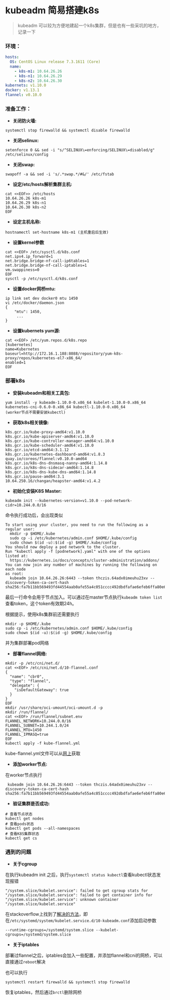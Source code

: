 # kubeadm 简易搭建k8s

> kubeadm 可以较为方便地建起一个k8s集群，但是也有一些采坑的地方，记录一下

### 环境：

```yml
hosts:
  OS: CentOS Linux release 7.3.1611 (Core)
  name:
    - k8s-m1: 10.64.26.26
    - k8s-n1: 10.64.26.29 
    - k8s-n2: 10.64.26.30
kubernets: v1.10.0
docker: v1.13.1
flannel: v0.10.0
```

### 准备工作：

- __关闭防火墙:__
```shell
systemctl stop firewalld && systemctl disable firewalld
```

- __关闭selinux:__
```shell
setenforce 0 && sed -i "s/^SELINUX\=enforcing/SELINUX\=disabled/g" /etc/selinux/config
```

- __关闭swap:__
```shell
swapoff -a && sed -i 's/.*swap.*/#&/' /etc/fstab
```

- __设定/etc/hosts解析集群主机:__
```shell
cat <<EOF>> /etc/hosts
10.64.26.26 k8s-m1
10.64.26.29 k8s-n1
10.64.26.30 k8s-n2
EOF
```

- __设定主机名称:__
```shell
hostnamectl set-hostname k8s-m1 (主机重启后生效)
```

- __设置kernel参数__
```shell
cat <<EOF> /etc/sysctl.d/k8s.conf
net.ipv4.ip_forward=1
net.bridge.bridge-nf-call-ip6tables=1
net.bridge.bridge-nf-call-iptables=1
vm.swappiness=0
EOF
sysctl -p /etc/sysctl.d/k8s.conf
```

- __设置docker网桥mtu:__
```shell
ip link set dev docker0 mtu 1450
vi /etc/docker/daemon.json
{
    "mtu": 1450,
     ...
}
```

- __设置kubernets yum源:__
```shell
cat <<EOF> /etc/yum.repos.d/k8s.repo
[kubernetes]
name=Kubernetes
baseurl=http://172.16.1.188:8088/repository/yum-k8s-proxy/repos/kubernetes-el7-x86_64/
enabled=1
EOF
```

### 部署k8s

- __安装kubeadm和相关工具包:__
```shell
yum install -y kubeadm-1.10.0-0.x86_64 kubelet-1.10.0-0.x86_64 kubernetes-cni-0.6.0-0.x86_64 kubectl-1.10.0-0.x86_64
(worker节点不需要安装kubectl)
```

- __获取k8s相关镜像:__
```shell
k8s.gcr.io/kube-proxy-amd64:v1.10.0
k8s.gcr.io/kube-apiserver-amd64:v1.10.0
k8s.gcr.io/kube-controller-manager-amd64:v1.10.0
k8s.gcr.io/kube-scheduler-amd64:v1.10.0
k8s.gcr.io/etcd-amd64:3.1.12
k8s.gcr.io/kubernetes-dashboard-amd64:v1.8.3
quay.io/coreos/flannel:v0.10.0-amd64
k8s.gcr.io/k8s-dns-dnsmasq-nanny-amd64:1.14.8
k8s.gcr.io/k8s-dns-sidecar-amd64:1.14.8
k8s.gcr.io/k8s-dns-kube-dns-amd64:1.14.8
k8s.gcr.io/pause-amd64:3.1
10.64.250.16/changan/heapster-amd64:v1.4.2
```

- __初始化安装K8S Master:__
```shell
kubeadm init --kubernetes-version=v1.10.0 --pod-network-cidr=10.244.0.0/16
```

命令执行成功后，会出现类似
```shell
To start using your cluster, you need to run the following as a regular user:
  mkdir -p $HOME/.kube
  sudo cp -i /etc/kubernetes/admin.conf $HOME/.kube/config
  sudo chown $(id -u):$(id -g) $HOME/.kube/config
You should now deploy a pod network to the cluster.
Run "kubectl apply -f [podnetwork].yaml" with one of the options listed at:
  https://kubernetes.io/docs/concepts/cluster-administration/addons/
You can now join any number of machines by running the following on each node
as root:
  kubeadm join 10.64.26.26:6443 --token thczis.64adx0imeuhu23xv --discovery-token-ca-cert-hash sha256:fa7b11bb569493fd44554aab0afe55a4c051cccc492dbdfafae6efeb6ffa80e6
```
最后一行命令会用于节点加入。可以通过在master节点执行`kubeadm token list`查看token，这个token有效期24h。

根据提示，使用k8s集群前还需要执行
```shell
mkdir -p $HOME/.kube
sudo cp -i /etc/kubernetes/admin.conf $HOME/.kube/config
sudo chown $(id -u):$(id -g) $HOME/.kube/config
```
并为集群部署pod网络

- __部署flannel网络:__
```shell
mkdir -p /etc/cni/net.d/
cat <<EOF> /etc/cni/net.d/10-flannel.conf
{
  "name": "cbr0",
  "type": "flannel",
  "delegate": {
    "isDefaultGateway": true
  }
}
EOF
mkdir /usr/share/oci-umount/oci-umount.d -p
mkdir /run/flannel/
cat <<EOF> /run/flannel/subnet.env
FLANNEL_NETWORK=10.244.0.0/16
FLANNEL_SUBNET=10.244.1.0/24
FLANNEL_MTU=1450
FLANNEL_IPMASQ=true
EOF
kubectl apply -f kube-flannel.yml
```
kube-flannel.yml文件可以从[网上](https://raw.githubusercontent.com/coreos/flannel/v0.10.0/Documentation/kube-flannel.yml)获取

- __添加worker节点:__

在worker节点执行
```shell
 kubeadm join 10.64.26.26:6443 --token thczis.64adx0imeuhu23xv --discovery-token-ca-cert-hash sha256:fa7b11bb569493fd44554aab0afe55a4c051cccc492dbdfafae6efeb6ffa80e6
```

- __验证集群是否成功:__

```shell
# 查看节点状态
kubectl get nodes
# 查看pods状态
kubectl get pods --all-namespaces
# 查看K8S集群状态
kubectl get cs
```

### 遇到的问题

- __关于cgroup__

在执行kubeadm init 之后，执行`systemctl status kubectl`查看kubectl状态发现报错
```
"/system.slice/kubelet.service": failed to get cgroup stats for "/system.slice/kubelet.service": failed to get container info for "/system.slice/kubelet.service": unknown container "/system.slice/kubelet.service"
```
在stackoverflow上找到了[解决的方法](https://stackoverflow.com/questions/46726216/kubelet-fails-to-get-cgroup-stats-for-docker-and-kubelet-services)，即在`/etc/systemd/system/kubelet.service.d/10-kubeadm.conf`添加启动参数
```
--runtime-cgroups=/systemd/system.slice --kubelet-cgroups=/systemd/system.slice
```

- __关于iptables__

部署过flannel之后，iptables会加入一些配置，并添加flannel和cni的网桥，可以直接通过`reboot`解决

也可以执行
```
systemctl restart firewalld && systemctl stop firewalld
```
恢复iptables，然后通过`brctl`删除网桥

